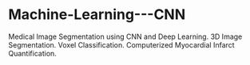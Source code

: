 # Machine-Learning---CNN
Medical Image Segmentation using CNN and Deep Learning. 3D Image Segmentation. Voxel Classification. Computerized Myocardial Infarct Quantification. 

